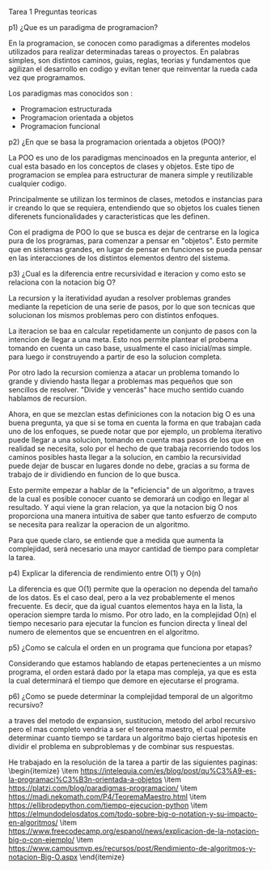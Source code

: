 Tarea 1 
Preguntas teoricas

p1) ¿Que es un paradigma de programacion?

En la programacion, se conocen como paradigmas a diferentes modelos utilizados
para realizar determinadas tareas o proyectos. En palabras simples, son distintos
caminos, guias, reglas, teorias y fundamentos que agilizan el desarrollo en codigo 
y evitan tener que reinventar la rueda cada vez que programamos. 

Los paradigmas mas conocidos son :
* Programacion estructurada
* Programacion orientada a objetos
* Programacion funcional

p2) ¿En que se basa la programacion orientada a objetos (POO)? 

La POO es uno de los paradigmas mencinoados en la pregunta anterior, el cual 
esta basado en los conceptos de clases y objetos. Este tipo de programacion 
se emplea para estructurar de manera simple y reutilizable cualquier codigo.

Principalmente se utilizan los terminos de clases, metodos e instancias para 
ir creando lo que se requiera, entendiendo que so objetos los cuales tienen
diferenets funcionalidades y caracteristicas que les definen. 

Con el pradigma de POO lo que se busca es dejar de centrarse en la logica pura
de los programas, para comenzar a pensar en "objetos". Esto permite que en sistemas
grandes, en lugar de pensar en funciones se pueda pensar en las interacciones 
de los distintos elementos dentro del sistema. 

p3) ¿Cual es la diferencia entre recursividad e iteracion y como esto se relaciona
con la notacion big O? 

La recursion y la iteratividad ayudan a resolver problemas grandes mediante la 
repeticion de una serie de pasos, por lo que son tecnicas que solucionan 
los mismos problemas pero con distintos enfoques.

La iteracion se baa en calcular repetidamente un conjunto de pasos con la intencion
de llegar a una meta. Esto nos permite plantear el probema tomando en cuenta 
un caso base, usualmente el caso inicial/mas simple. para luego ir construyendo 
a partir de eso la solucion completa. 

Por otro lado la recursion comienza a atacar un problema tomando lo grande
y diviendo hasta llegar a problemas mas pequeños que son sencillos de resolver. 
"Divide y vencerás" hace mucho sentido cuando hablamos de recursion.

Ahora, en que se mezclan estas definiciones con la notacion big O es una buena
pregunta, ya que si se toma en cuenta la forma en que trabajan cada uno de los 
enfoques, se puede notar que por ejemplo, un problema iterativo puede llegar a una
solucion, tomando en cuenta mas pasos de los que en realidad se necesita, solo 
por el hecho de que trabaja recorriendo todos los caminos posibles hasta llegar 
a la solucion, en cambio la recursividad puede dejar de buscar en lugares donde no
debe, gracias a su forma de trabajo de ir dividiendo en funcion de lo que busca. 

Esto permite empezar a hablar de la "eficiencia" de un algoritmo, a traves de la 
cual es posible conocer cuanto se demorará un codigo en llegar al resultado. 
Y aqui viene la gran relacion, ya que la notacion big O nos proporciona una manera
intuitiva de saber que tanto esfuerzo de computo se necesita para realizar la
operacion de un algoritmo. 

Para que quede claro, se entiende que a medida que aumenta la complejidad, 
será necesario una mayor cantidad de tiempo para completar la tarea. 

p4) Explicar la diferencia de rendimiento entre O(1) y O(n) 

La diferencia es que O(1) permite que la operacion no dependa del tamaño de
los datos. Es el caso deal, pero a la vez probablemente el menos frecuente.
Es decir, que da igual cuantos elementos haya en la lista, la operacion siempre
tarda lo mismo. Por otro lado, en la complejidad O(n) el tiempo necesario para
ejecutar la funcion es funcion directa y lineal del numero de elementos que 
se encuentren en el algoritmo. 

p5) ¿Como se calcula el orden en un programa que funciona por etapas? 

Considerando que estamos hablando de etapas pertenecientes a un mismo programa, 
el orden estará dado por la etapa mas compleja, ya que es esta la cual determinará
el tiempo que demore en ejecutarse el programa. 

p6) ¿Como se puede determinar la complejidad temporal de un algoritmo recursivo? 

a traves del metodo de expansion, sustitucion, metodo del arbol recursivo pero 
el mas completo vendria a ser el teorema maestro, el cual permite determinar 
cuanto tiempo se tardara un algoritmo bajo ciertas hipotesis en dividir el problema
en subproblemas y de combinar sus respuestas. 





He trabajado en la resolución de la tarea a partir de las siguientes paginas:
\begin{itemize}
     \item https://intelequia.com/es/blog/post/qu%C3%A9-es-la-programaci%C3%B3n-orientada-a-objetos
     \item https://platzi.com/blog/paradigmas-programacion/
     \item https://madi.nekomath.com/P4/TeoremaMaestro.html
     \item https://ellibrodepython.com/tiempo-ejecucion-python
     \item https://elmundodelosdatos.com/todo-sobre-big-o-notation-y-su-impacto-en-algoritmos/
     \item https://www.freecodecamp.org/espanol/news/explicacion-de-la-notacion-big-o-con-ejemplo/
     \item https://www.campusmvp.es/recursos/post/Rendimiento-de-algoritmos-y-notacion-Big-O.aspx
\end{itemize}
